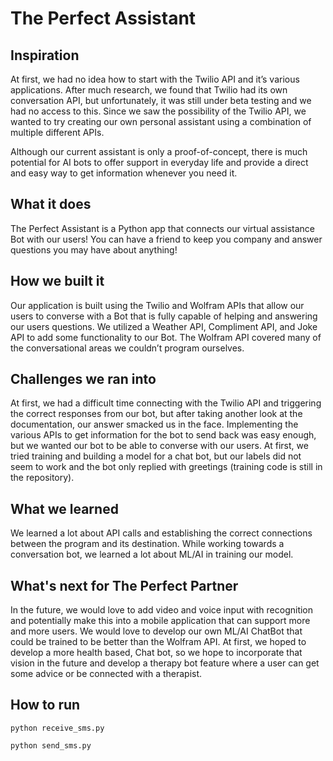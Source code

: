 # The Perfect Assistant
## Inspiration
At first, we had no idea how to start with the Twilio API and it’s various applications. After much research, we found that Twilio had its own conversation API, but unfortunately, it was still under beta testing and we had no access to this. Since we saw the possibility of the Twilio API, we wanted to try creating our own personal assistant using a combination of multiple different APIs.

Although our current assistant is only a proof-of-concept, there is much potential for AI bots to offer support in everyday life and provide a direct and easy way to get information whenever you need it.

## What it does
The Perfect Assistant is a Python app that connects our virtual assistance Bot with our users! You can have a friend to keep you company and answer questions you may have about anything!

## How we built it
Our application is built using the Twilio and Wolfram APIs that allow our users to converse with a Bot that is fully capable of helping and answering our users questions. We utilized a Weather API, Compliment API, and Joke API to add some functionality to our Bot. The Wolfram API covered many of the conversational areas we couldn’t program ourselves.

## Challenges we ran into
At first, we had a difficult time connecting with the Twilio API and triggering the correct responses from our bot, but after taking another look at the documentation, our answer smacked us in the face. Implementing the various APIs to get information for the bot to send back was easy enough, but we wanted our bot to be able to converse with our users. At first, we tried training and building a model for a chat bot, but our labels did not seem to work and the bot only replied with greetings (training code is still in the repository).

## What we learned
We learned a lot about API calls and establishing the correct connections between the program and its destination. While working towards a conversation bot, we learned a lot about ML/AI in training our model.

## What's next for The Perfect Partner
In the future, we would love to add video and voice input with recognition and potentially make this into a mobile application that can support more and more users. We would love to develop our own ML/AI ChatBot that could be trained to be better than the Wolfram API. At first, we hoped to develop a more health based, Chat bot, so we hope to incorporate that vision in the future and develop a therapy bot feature where a user can get some advice or be connected with a therapist.

## How to run
`python receive_sms.py`

`python send_sms.py`
